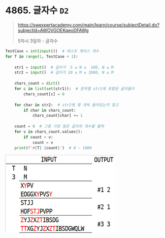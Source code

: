# 4865. 글자수 `D2`

> https://swexpertacademy.com/main/learn/course/subjectDetail.do?subjectId=AWOVGOEKqeoDFAWg
>
> 5차시 3일차 - 글자수

```python
TestCase = int(input())  # 테스트 케이스 개수
for T in range(1, TestCase + 1):
    
    str1 = input()  # 길이가  5 ≤ N ≤  100, N ≤ M
    str2 = input()  # 길이가 10 ≤ M ≤ 1000, N ≤ M
    
    chars_count = dict()
    for c in list(set(str1)):  # 문자열 str1에 포함된 글자들이
        chars_count[c] = 0
    
    for char in str2:  # str2에 몇 개씩 들어있는지 찾고
        if char in chars_count:
            chars_count[char] += 1
    
    count = 0  # 그중 가장 많은 글자의 개수를 출력
    for v in chars_count.values():
        if count < v:
            count = v
    print(f'#{T} {count}')  # 0 ~ 1000
```

![](README.assets/04865.png)